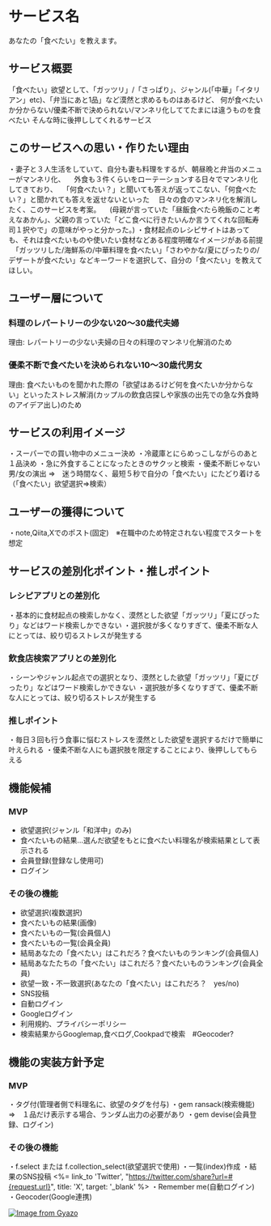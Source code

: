 # サービス名
あなたの「食べたい」を教えます。

## サービス概要
「食べたい」欲望として、「ガッツリ」/「さっぱり」、ジャンル(「中華」「イタリアン」etc)、「弁当にあと1品」など漠然と求めるものはあるけど、
何が食べたいか分からない/優柔不断で決められない/マンネリ化しててたまには違うものを食べたい
そんな時に後押ししてくれるサービス

## このサービスへの思い・作りたい理由
・妻子と３人生活をしていて、自分も妻も料理をするが、朝昼晩と弁当のメニューがマンネリ化、
　外食も３件くらいをローテーションする日々でマンネリ化してきており、
　「何食べたい？」と聞いても答えが返ってこない、「何食べたい？」と聞かれても答えを返せないといった
　日々の食のマンネリ化を解消したく、このサービスを考案。
　(母親が言っていた「昼飯食べたら晩飯のこと考えなあかん」、父親の言っていた「どこ食べに行きたいんか言うてくれな回転寿司１択やで」の意味がやっと分かった。)
・食材起点のレシピサイトはあっても、それは食べたいものや使いたい食材などある程度明確なイメージがある前提
　「ガッツリした/海鮮系の/中華料理を食べたい」「さわやかな/夏にぴったりの/デザートが食べたい」などキーワードを選択して、自分の「食べたい」を教えてほしい。

## ユーザー層について
### 料理のレパートリーの少ない20～30歳代夫婦
理由: レパートリーの少ない夫婦の日々の料理のマンネリ化解消のため
### 優柔不断で食べたいを決められない10～30歳代男女
理由: 食べたいものを聞かれた際の「欲望はあるけど何を食べたいか分からない」といったストレス解消(カップルの飲食店探しや家族の出先での急な外食時のアイデア出し)のため

## サービスの利用イメージ
・スーパーでの買い物中のメニュー決め
・冷蔵庫とにらめっこしながらのあと１品決め
・急に外食することになったときのサクッと検索
・優柔不断じゃない男/女の演出
⇒　迷う時間なく、最短５秒で自分の「食べたい」にたどり着ける（「食べたい」欲望選択⇒検索）

## ユーザーの獲得について
・note,Qiita,Xでのポスト(固定)　※在職中のため特定されない程度でスタートを想定

## サービスの差別化ポイント・推しポイント
### レシピアプリとの差別化
・基本的に食材起点の検索しかなく、漠然とした欲望「ガッツリ」「夏にぴったり」などはワード検索しかできない
・選択肢が多くなりすぎて、優柔不断な人にとっては、絞り切るストレスが発生する

### 飲食店検索アプリとの差別化
・シーンやジャンル起点での選択となり、漠然とした欲望「ガッツリ」「夏にぴったり」などはワード検索しかできない
・選択肢が多くなりすぎて、優柔不断な人にとっては、絞り切るストレスが発生する

### 推しポイント
・毎日３回も行う食事に悩むストレスを漠然とした欲望を選択するだけで簡単に叶えられる
・優柔不断な人にも選択肢を限定することにより、後押ししてもらえる

## 機能候補
### MVP
* 欲望選択(ジャンル「和洋中」のみ)
* 食べたいもの結果…選んだ欲望をもとに食べたい料理名が検索結果として表示される
* 会員登録(登録なし使用可)
* ログイン

### その後の機能

* 欲望選択(複数選択)
* 食べたいもの結果(画像)
* 食べたいもの一覧(会員個人)
* 食べたいもの一覧(会員全員)
* 結局あなたの「食べたい」はこれだろ？食べたいものランキング(会員個人)
* 結局あなたたちの「食べたい」はこれだろ？食べたいものランキング(会員全員)
* 欲望一致・不一致選択(あなたの「食べたい」はこれだろ？　yes/no)
* SNS投稿
* 自動ログイン
* Googleログイン
* 利用規約、プライバシーポリシー
* 検索結果からGooglemap,食べログ,Cookpadで検索　#Geocoder?

## 機能の実装方針予定
### MVP
・タグ付(管理者側で料理名に、欲望のタグを付与)
・gem ransack(検索機能)　⇒　１品だけ表示する場合、ランダム出力の必要があり
・gem devise(会員登録、ログイン)

### その後の機能
・f.select または f.collection_select(欲望選択で使用)
・一覧(index)作成
・結果のSNS投稿
<%= link_to 'Twitter', "https://twitter.com/share?url=#{request.url}", title: 'X', target: '_blank' %>
・Remember me(自動ログイン)
・Geocoder(Google連携)

[![Image from Gyazo](https://i.gyazo.com/03f8d48203e1664e43bdb1ed8f6099d6.png)](https://gyazo.com/03f8d48203e1664e43bdb1ed8f6099d6)